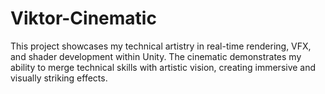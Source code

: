 # Viktor-Cinematic
This project showcases my technical artistry in real-time rendering, VFX, and shader development within Unity. The cinematic demonstrates my ability to merge technical skills with artistic vision, creating immersive and visually striking effects.

